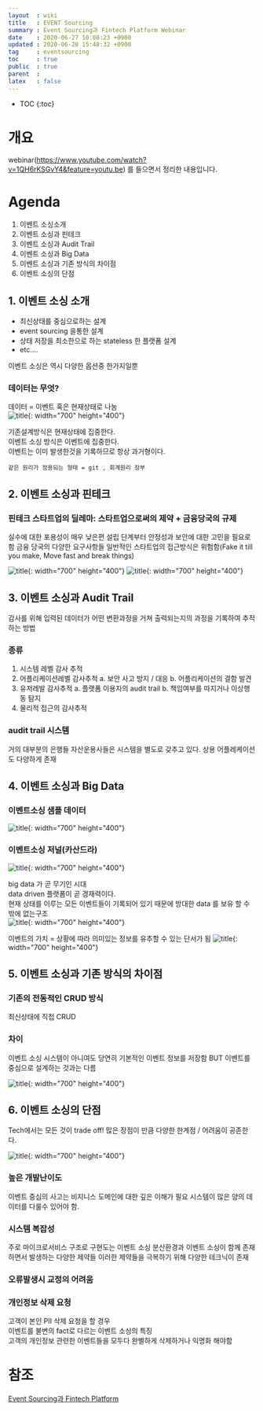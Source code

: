 ```yaml
---
layout  : wiki
title   : EVENT Sourcing
summary : Event Sourcing과 Fintech Platform Webinar
date    : 2020-06-27 10:08:23 +0900
updated : 2020-06-28 15:48:32 +0900
tag     : eventsourcing 
toc     : true
public  : true
parent  : 
latex   : false
---
```

* TOC
{:toc}

# 개요
webinar(https://www.youtube.com/watch?v=1QH6rKSGvY4&feature=youtu.be) 를 들으면서 정리한 내용입니다.

# Agenda
1. 이벤트 소싱소개
2. 이벤트 소싱과 핀테크
3. 이벤트 소싱과 Audit Trail
4. 이벤트 소싱과 Big Data
5. 이벤트 소싱과 기존 방식의 차이점
6. 이벤트 소싱의 단점

## 1. 이벤트 소싱 소개

- 최신상태를 중심으로하는 설계
- event sourcing 을통한 설계
- 상태 저장을 최소한으로 하는 stateless 한 플랫폼 설계
- etc....

이벤트 소싱은 역시 다양한 옵션중 한가지일뿐

### 데이터는 무엇?
데이터 = 이벤트 혹은 현재상태로 나눔  
![title](https://user-images.githubusercontent.com/12313132/85939991-bac3b180-b954-11ea-9bb5-4e0490c705b0.png){: width="700" height="400"}


기존설계방식은 현재상태에 집중한다.  
이벤트 소싱 방식은 이벤트에 집중한다.  
이벤트는 이미 발생한것을 기록하므로 항상 과거형이다.

    같은 원리가 정용되는 형태 = git , 회계원리 장부

## 2. 이벤트 소싱과 핀테크
### 핀테크 스타트업의 딜레마: 스타트업으로써의 제약 + 금융당국의 규제
실수에 대한 포용성이 매우 낮은편
설립 단계부터 안정성과 보안에 대한 고민을 필요로함
    금융 당국의 다양한 요구사항들
일반적인 스타트업의 접근방식은 위험함(Fake it till you make, Move fast and break things)

![title](https://user-images.githubusercontent.com/12313132/85940020-ecd51380-b954-11ea-8086-e248cdf76b39.png){: width="700" height="400"}
![title](https://user-images.githubusercontent.com/12313132/85940026-f3fc2180-b954-11ea-8640-28940e898e2f.png){: width="700" height="400"}

## 3. 이벤트 소싱과 Audit Trail
감사를 위해 입력된 데이터가 어떤 변환과정을 거쳐 출력되는지의 과정을 기록하여 추적하는 방법

### 종류
1. 시스템 레벨 감사 추적
2. 어플리케이션레벨 감사추척
    a. 보안 사고 방지 / 대응
    b. 어플리케이션의 결함 발견
3. 유저레발 감사추적
    a. 플랫폼 이용자의 audit trail 
    b. 책임여부를 따지거나 이상행동 탐지
4. 물리적 접근의 감사추적


### audit trail 시스템
거의 대부분의 은행들 자산운용사들은 시스템을 별도로 갖추고 있다.
상용 어플레케이션도 다양하게 존재


## 4. 이벤트 소싱과 Big Data
### 이벤트소싱 샘플 데이터
![title](https://user-images.githubusercontent.com/12313132/85940008-d9c24380-b954-11ea-90d7-08fbe2535d26.png){: width="700" height="400"}

### 이벤트소싱 저널(카산드라)
![title](https://user-images.githubusercontent.com/12313132/85940030-f6f71200-b954-11ea-91d4-a1b354b7e0fe.png){: width="700" height="400"}

big data 가 곧 무기인 시대   
data driven 플랫폼이 곧 경재력이다.  
현재 상태를 이루는 모든 이벤트들이 기록되어 있기 때문에 방대한 data 를 보유 할 수 밖에 없는구조  
![title](https://user-images.githubusercontent.com/12313132/85940031-f8283f00-b954-11ea-9258-dead81caea6d.png){: width="700" height="400"}

이벤트의 가치 = 상황에 따라 의미있는 정보를 유추할 수 있는 단서가 됨
![title](https://user-images.githubusercontent.com/12313132/85940033-f9f20280-b954-11ea-833b-181f24a9e587.png){: width="700" height="400"}


## 5. 이벤트 소싱과 기존 방식의 차이점
### 기존의 전동적인 CRUD 방식
최신상태에 직접 CRUD

### 차이
이벤트 소싱 시스템이 아니여도 당연히 기본적인 이벤트 정보를 저장함
BUT 이벤트를 중심으로 설계하는 것과는 다름

![title](https://user-images.githubusercontent.com/12313132/85940035-fbbbc600-b954-11ea-81ae-673dd3ef76cf.png){: width="700" height="400"}

## 6. 이벤트 소싱의 단점
Tech에서는 모든 것이 trade off!
많은 장점이 만큼 다양한 한계점 / 어려움이 공존한다.

![title](https://user-images.githubusercontent.com/12313132/85940036-fbbbc600-b954-11ea-84af-9a67ac36c722.png){: width="700" height="400"}


### 높은 개발난이도
이벤트 중심의 사고는 비지니스 도메인에 대한 깊은 이해가 필요
시스템이 많은 양의 데이터를 다룰수 있어야 함.

### 시스템 복잡성
주로 마이크로서비스 구조로 구현도는 이벤트 소싱
분산환경과 이벤트 소싱이 함께 존재하면서 발생하는 다양한 제약들
이러한 제약들을 극복하기 위해 다양한 테크닉이 존재

### 오류발생시 교정의 어려움

### 개인정보 삭제 요청
고객이 본인 PII 삭제 요청을 할 경우  
이벤트를 불변의 fact로 다르는 이벤트 소싱의 특징  
고객의 개인정보 관련한 이벤트들을 모두다 완별하게 삭제하거나 익명화 해야함


# 참조
[Event Sourcing과 Fintech Platform](https://www.youtube.com/watch?v=1QH6rKSGvY4&feature=youtu.be)
